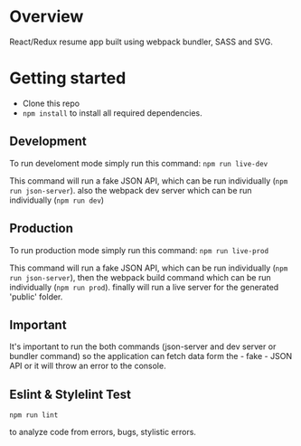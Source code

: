 # Overview

React/Redux resume app built using webpack bundler, SASS and SVG.

# Getting started

- Clone this repo
- `npm install` to install all required dependencies.

## Development

To run develoment mode simply run this command:
`npm run live-dev`

This command will run a fake JSON API, which can be run individually (`npm run json-server`). also the webpack dev server which can be run individually (`npm run dev`)

## Production

To run production mode simply run this command:
`npm run live-prod`

This command will run a fake JSON API, which can be run individually (`npm run json-server`), then the webpack build command which can be run individually (`npm run prod`). finally will run a live server for the generated 'public' folder.

## Important

It's important to run the both commands (json-server and dev server or bundler command) so the application can fetch data form the - fake - JSON API or it will throw an error to the console.

## Eslint & Stylelint Test

`npm run lint`

to analyze code from errors, bugs, stylistic errors.
